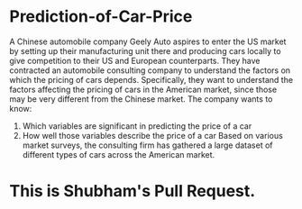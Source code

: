 # Prediction-of-Car-Price
A Chinese automobile company Geely Auto aspires to enter the US market by setting up their manufacturing unit there and producing cars locally to give competition to their US and European counterparts. 
They have contracted an automobile consulting company to understand the factors on which the pricing of cars depends. Specifically, they want to understand the factors affecting the pricing of cars in the American market, since those may be very different from the Chinese market. The company wants to know:
1. Which variables are significant in predicting the price of a car
2. How well those variables describe the price of a car
Based on various market surveys, the consulting firm has gathered a large dataset of different types of cars across the American market. 



# This is Shubham's Pull Request.

